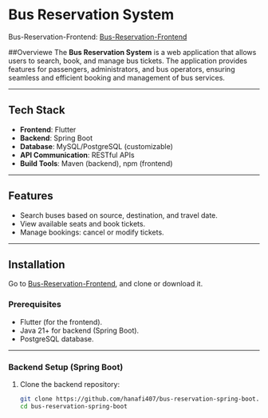 # Bus Reservation System
Bus-Reservation-Frontend: [Bus-Reservation-Frontend](https://github.com/hanafi407/bus_reservation_flutter)

##Overviewe
The **Bus Reservation System** is a web application that allows users to search, book, and manage bus tickets. The application provides features for passengers, administrators, and bus operators, ensuring seamless and efficient booking and management of bus services.

---

## Tech Stack

- **Frontend**: Flutter
- **Backend**: Spring Boot
- **Database**: MySQL/PostgreSQL (customizable)
- **API Communication**: RESTful APIs
- **Build Tools**: Maven (backend), npm (frontend)

---

## Features
- Search buses based on source, destination, and travel date.
- View available seats and book tickets.
- Manage bookings: cancel or modify tickets.

---

## Installation
Go to [Bus-Reservation-Frontend](https://github.com/hanafi407/bus_reservation_flutter), and clone or download it.
### Prerequisites
- Flutter (for the frontend).
- Java 21+ for backend (Spring Boot).
- PostgreSQL database.

---

### Backend Setup (Spring Boot)

1. Clone the backend repository:
   ```bash
   git clone https://github.com/hanafi407/bus-reservation-spring-boot.git
   cd bus-reservation-spring-boot
